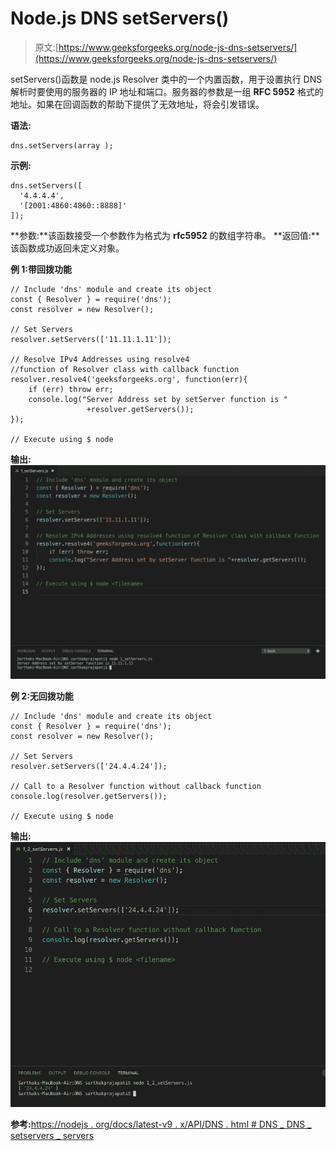 # Node.js DNS setServers()

> 原文:[https://www.geeksforgeeks.org/node-js-dns-setservers/](https://www.geeksforgeeks.org/node-js-dns-setservers/)

setServers()函数是 node.js Resolver 类中的一个内置函数，用于设置执行 DNS 解析时要使用的服务器的 IP 地址和端口。服务器的参数是一组 **RFC 5952** 格式的地址。如果在回调函数的帮助下提供了无效地址，将会引发错误。

**语法:**

```
dns.setServers(array );
```

**示例:**

```
dns.setServers([
  '4.4.4.4',
  '[2001:4860:4860::8888]'
]);
```

**参数:**该函数接受一个参数作为格式为 **rfc5952** 的数组字符串。
**返回值:**该函数成功返回未定义对象。

**例 1:带回拨功能**

```
// Include 'dns' module and create its object 
const { Resolver } = require('dns');
const resolver = new Resolver();

// Set Servers
resolver.setServers(['11.11.1.11']);

// Resolve IPv4 Addresses using resolve4 
//function of Resolver class with callback function
resolver.resolve4('geeksforgeeks.org', function(err){
    if (err) throw err;
    console.log("Server Address set by setServer function is "
                 +resolver.getServers());
});

// Execute using $ node  
```

**输出:**
![](img/7610df20ac2a51f57356482c0f89ab1e.png)

**例 2:无回拨功能**

```
// Include 'dns' module and create its object 
const { Resolver } = require('dns');
const resolver = new Resolver();

// Set Servers
resolver.setServers(['24.4.4.24']);

// Call to a Resolver function without callback function
console.log(resolver.getServers());

// Execute using $ node  
```

**输出:**
![](img/0109f7fd50ecda2f6a744f59e04b3de4.png)

**参考:**[https://nodejs . org/docs/latest-v9 . x/API/DNS . html # DNS _ DNS _ setservers _ servers](https://nodejs.org/docs/latest-v9.x/api/dns.html#dns_dns_setservers_servers)